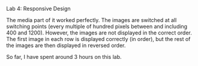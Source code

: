 Lab 4: Responsive Design

The media part of it worked perfectly. The images are switched at all switching points (every multiple of hundred pixels between and including 400 and 1200).
However, the images are not displayed in the correct order. The first image in each row is displayed correctly (in order), but the rest of the images are then displayed in reversed order.

So far, I have spent around 3 hours on this lab.